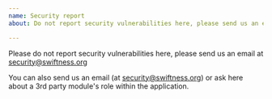 ```yaml
---
name: Security report
about: Do not report security vulnerabilities here, please send us an email at security@swiftness.org

---
```


Please do not report security vulnerabilities here, please send us an email at security@swiftness.org

You can also send us an email (at security@swiftness.org) or ask here about a 3rd party module's role within the application.
